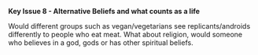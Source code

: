 **Key Issue 8 - Alternative Beliefs and what counts as a life**

Would different groups such as vegan/vegetarians see replicants/androids differently to people who eat meat. What about religion, would someone who believes in a god, gods or has other spiritual beliefs.
